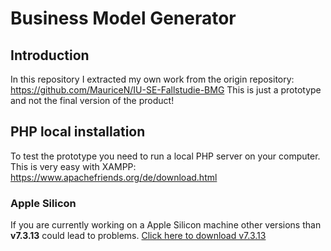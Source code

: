 # Business Model Generator
## Introduction
In this repository I extracted my own work from the origin repository: https://github.com/MauriceN/IU-SE-Fallstudie-BMG
This is just a prototype and not the final version of the product!


## PHP local installation
To test the prototype you need to run a local PHP server on your computer. This is very easy with XAMPP: https://www.apachefriends.org/de/download.html
### Apple Silicon
If you are currently working on a Apple Silicon machine other versions than **v7.3.13** could lead to problems. [Click here to download v7.3.13](https://sourceforge.net/projects/xampp/files/XAMPP%20Mac%20OS%20X/7.3.31/)
